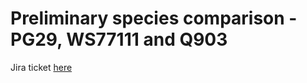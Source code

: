 # Preliminary species comparison - PG29, WS77111 and Q903

Jira ticket [here](https://www.bcgsc.ca/jira/browse/BTL-884)

